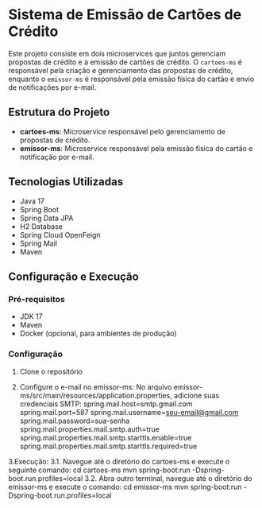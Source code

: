 # Sistema de Emissão de Cartões de Crédito

Este projeto consiste em dois microservices que juntos gerenciam propostas de crédito e a emissão de cartões de crédito. O `cartoes-ms` é responsável pela criação e gerenciamento das propostas de crédito, enquanto o `emissor-ms` é responsável pela emissão física do cartão e envio de notificações por e-mail.

## Estrutura do Projeto

- **cartoes-ms**: Microservice responsável pelo gerenciamento de propostas de crédito.
- **emissor-ms**: Microservice responsável pela emissão física do cartão e notificação por e-mail.

## Tecnologias Utilizadas

- Java 17
- Spring Boot
- Spring Data JPA
- H2 Database
- Spring Cloud OpenFeign
- Spring Mail
- Maven

## Configuração e Execução

### Pré-requisitos

- JDK 17
- Maven
- Docker (opcional, para ambientes de produção)

### Configuração

1. Clone o repositório
   
2. Configure o e-mail no emissor-ms:
No arquivo emissor-ms/src/main/resources/application.properties, adicione suas credenciais SMTP:
  spring.mail.host=smtp.gmail.com
  spring.mail.port=587
  spring.mail.username=seu-email@gmail.com
  spring.mail.password=sua-senha
  spring.mail.properties.mail.smtp.auth=true
  spring.mail.properties.mail.smtp.starttls.enable=true
  spring.mail.properties.mail.smtp.starttls.required=true

3.Execução:
  3.1. Navegue até o diretório do cartoes-ms e execute o seguinte comando:
    cd cartoes-ms
    mvn spring-boot:run -Dspring-boot.run.profiles=local
  3.2. Abra outro terminal, navegue até o diretório do emissor-ms e execute o comando:
    cd emissor-ms
    mvn spring-boot:run -Dspring-boot.run.profiles=local
   

